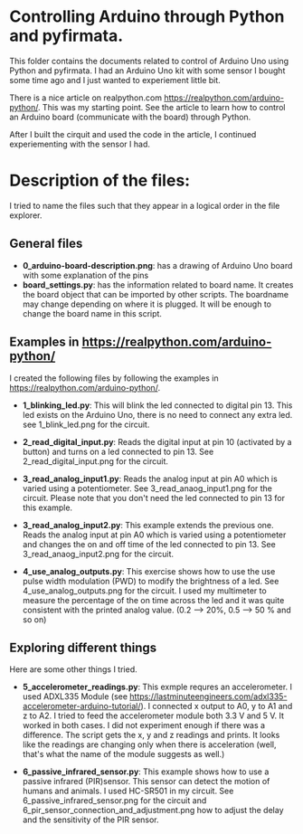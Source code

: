 # Controlling Arduino through Python and pyfirmata.
This folder contains the documents related to control of Arduino Uno 
using Python and pyfirmata. I had an Arduino Uno kit with some sensor I bought some time ago and I just wanted to experiement little bit. 

There is a nice article on realpython.com https://realpython.com/arduino-python/. This was my starting point. See the article to learn how to control an Arduino board (communicate with the board) through Python. 

After I built the cirquit and used the code in the article, I continued experiementing with the sensor I had. 

# Description of the files:

I tried to name the files such that they appear in a logical order in the file explorer. 

## General files
* **0_arduino-board-description.png**: has a drawing of Arduino Uno board with some explanation of the pins
* **board_settings.py**: has the information related to board name. It creates the board object that can be imported by other scripts. The boardname may change depending on where it is plugged. It will be enough to change the board name in this script. 

## Examples in https://realpython.com/arduino-python/ 
I created the following files by following the examples in https://realpython.com/arduino-python/.
* **1_blinking_led.py**: This will blink the led connected to digital pin 13. This led exists on the Arduino Uno, there is no need to connect any extra led. see 1_blink_led.png for the circuit.
* **2_read_digital_input.py**: Reads the digital input at pin 10 (activated by a button) and turns on a led connected to pin 13. See 2_read_digital_input.png for the circuit. 
* **3_read_analog_input1.py**: Reads the analog input at pin A0 which is varied using a potentiometer. See 3_read_anaog_input1.png for the circuit. Please note that you don't need the led connected to pin 13 for this example.

* **3_read_analog_input2.py**: This example extends the previous one. Reads the analog input at pin A0 which is varied using a potentiometer and changes the on and off time of the led connected to pin 13. See 3_read_anaog_input2.png for the circuit. 

* **4_use_analog_outputs.py**: This exercise shows how to use the use pulse width modulation (PWD) to modify the brightness of a led. See 4_use_analog_outputs.png for the circuit. I used my multimeter to measure the percentage of the on time across the led and it was quite consistent with the printed analog value. (0.2 --> 20%, 0.5 --> 50 % and so on)


## Exploring different things
Here are some other things I tried. 

* **5_accelerometer_readings.py**: This exmple requres an accelerometer. I used ADXL335 Module (see https://lastminuteengineers.com/adxl335-accelerometer-arduino-tutorial/). I connected x output to A0, y to A1 and z to A2. I tried to feed the accelerometer module both 3.3 V and 5 V. It worked in both cases. I did not experiment enough if there was a difference. The script gets the x, y and z readings and prints. It looks like the readings are changing only when there is acceleration (well, that's what the name of the module suggests as well.)

* **6_passive_infrared_sensor.py**:  This example shows how to use a passive infrared (PIR)sensor. This sensor can detect the motion of humans and animals. I used HC-SR501 in my circuit. See 6_passive_infrared_sensor.png for the circuit and 6_pir_sensor_connection_and_adjustment.png how to adjust the delay and the sensitivity of the PIR sensor. 

